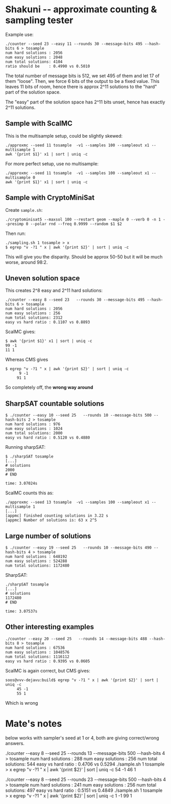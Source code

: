 Shakuni -- approximate counting & sampling tester
===========================================

Example use:

```
./counter --seed 23 --easy 11 --rounds 30 --message-bits 495 --hash-bits 6 > tosample
num hard solutions : 2056
num easy solutions : 2048
num total solutions: 4104
ratio should be    : 0.4990 vs 0.5010
```

The total number of message bits is 512, we set 495 of them and let 17 of them "loose". Then, we force 6 bits of the output to be a fixed value. This leaves 11 bits of room, hence there is approx 2^11 solutions to the "hard" part of the solution space.

The "easy" part of the solution space has 2^11 bits unset, hence has exactly 2^11 solutions.


Sample with ScalMC
-----

This is the multisample setup, could be slightly skewed:
```
./approxmc --seed 11 tosample  -v1 --samples 100 --sampleout x1 --multisample 1
awk '{print $1}' x1 | sort | uniq -c
```

For more perfect setup, use no multisample:
```
./approxmc --seed 11 tosample  -v1 --samples 100 --sampleout x1 --multisample 0
awk '{print $1}' x1 | sort | uniq -c
```


Sample with CryptoMiniSat
-----

Create `sample.sh`:
```
./cryptominisat5 --maxsol 100 --restart geom --maple 0 --verb 0 -n 1 --presimp 0 --polar rnd --freq 0.9999 --random $1 $2
```

Then run:

```
./sampling.sh 1 tosample > x
$ egrep "v -?1 " x | awk '{print $2}' | sort | uniq -c
```

This will give you the disparity. Should be approx 50-50 but it will be much worse, around 98:2.


Uneven solution space
-----

This creates 2^8 easy and 2^11 hard solutions:

```
./counter --easy 8 --seed 23   --rounds 30 --message-bits 495 --hash-bits 6 > tosample
num hard solutions : 2056
num easy solutions : 256
num total solutions: 2312
easy vs hard ratio : 0.1107 vs 0.8893
```

ScalMC gives:

```
$ awk '{print $1}' x1 | sort | uniq -c
99 -1
11 1
```

Whereas CMS gives

```
$ egrep "v -?1 " x | awk '{print $2}' | sort | uniq -c
      9 -1
     91 1
```

So completely off, the **wrong way around**


SharpSAT countable solutions
---

```
$ ./counter --easy 10 --seed 25   --rounds 10 --message-bits 500 --hash-bits 2 > tosample
num hard solutions : 976
num easy solutions : 1024
num total solutions: 2000
easy vs hard ratio : 0.5120 vs 0.4880
```

Running sharpSAT:

```
$ ./sharpSAT tosample
[...]
# solutions
2000
# END

time: 3.07024s
```

ScalMC counts this as:

```
./approxmc --seed 13 tosample  -v1 --samples 100 --sampleout x1 --multisample 1
[...]
[appmc] finished counting solutions in 3.22 s
[appmc] Number of solutions is: 63 x 2^5
```


Large number of solutions
---

```
$ ./counter --easy 19 --seed 25   --rounds 10 --message-bits 490 --hash-bits 4 > tosample
num hard solutions : 648192
num easy solutions : 524288
num total solutions: 1172480
```

SharpSAT:

```
./sharpSAT tosample
[...]
# solutions
1172480
# END

time: 3.07537s
```


Other interesting examples
---

```
./counter --easy 20 --seed 25   --rounds 14 --message-bits 488 --hash-bits 8 > tosample
num hard solutions : 67536
num easy solutions : 1048576
num total solutions: 1116112
easy vs hard ratio : 0.9395 vs 0.0605
```

ScalMC is again correct, but CMS gives:

```
soos@vvv-dejavu:build$ egrep "v -?1 " x | awk '{print $2}' | sort | uniq -c
     45 -1
     55 1
```

Which is wrong


# Mate's notes
below works with sampler's seed at 1 or 4, both are giving correct/wrong answers.

./counter --easy 8 --seed 25   --rounds 13 --message-bits 500 --hash-bits 4 > tosample
num hard solutions : 288
num easy solutions : 256
num total solutions: 544
easy vs hard ratio : 0.4706 vs 0.5294
./sample.sh 1 tosample  > x
egrep "v -?1 " x | awk '{print $2}' | sort | uniq -c
     54 -1
     46 1



./counter --easy 8 --seed 25   --rounds 23 --message-bits 500 --hash-bits 4 > tosample
num hard solutions : 241
num easy solutions : 256
num total solutions: 497
easy vs hard ratio : 0.5151 vs 0.4849
./sample.sh 1 tosample  > x
egrep "v -?1 " x | awk '{print $2}' | sort | uniq -c
      1 -1
     99 1


